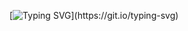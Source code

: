 [![Typing SVG](https://readme-typing-svg.demolab.com?font=Fira+Code&duration=1500&pause=500&color=9583EB&width=435&lines=Ol%C3%A1!;Sou+Willianson+Dantas%2C+Desenvolvedor+Full+Stack.;Bem+vindo+ao+meu+perfil+GitHub.)](https://git.io/typing-svg)








<!--

### Olá! 👋
Sou **Willianson Dantas**, tenho 29 anos, sou Paraibano.

### Hi there 👋
**WilliansonDantas/WilliansonDantas** is a ✨ _special_ ✨ repository because its `README.md` (this file) appears on your GitHub profile.

Here are some ideas to get you started:

- 🔭 I’m currently working on ...
- 🌱 I’m currently learning ...
- 👯 I’m looking to collaborate on ...
- 🤔 I’m looking for help with ...
- 💬 Ask me about ...
- 📫 How to reach me: ...
- 😄 Pronouns: ...
- ⚡ Fun fact: ...
-->
